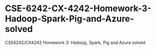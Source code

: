 # CSE-6242-CX-4242-Homework-3-Hadoop-Spark-Pig-and-Azure-solved
CSE​​6242/CX​4242 Homework​ ​3:​ ​Hadoop,​ ​Spark,​ ​Pig​ ​and​ ​Azure solved
